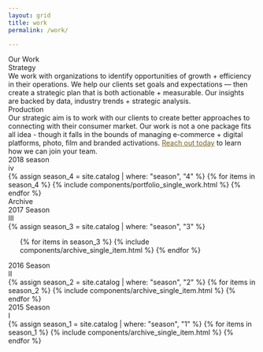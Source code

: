 ```yaml
---
layout: grid
title: work
permalink: /work/

---
```


<div class="beta_page_title">Our Work</div>

<section class="beta_masthead_section">
  <div class="discipline_section">
    <div class="frow justify-between">
      <div class="small_alpha">
        <div class="small_title_wrapper">
          <div class="small_title_line"></div>
          <div class="small_title_text">Strategy</div>
        </div>
        <div class="small_title_description">
          We work with organizations to identify opportunities of growth + efficiency in their operations.  We help our clients set goals and expectations — then create a strategic plan that is both actionable + measurable.  Our insights are backed by data, industry trends + strategic analysis.
        </div>
      </div>
      <div class="small_alpha">
        <div class="small_title_wrapper">
          <div class="small_title_line"></div>
          <div class="small_title_text">Production</div>
        </div>
        <div class="small_title_description">
          Our strategic aim is to work with our clients to create better approaches to connecting with their consumer market.  Our work is not a one package fits all idea - though it falls in the bounds of managing e-commerce + digital platforms, photo, film and branded activations.  <a href="/contact/" style="color: #7A5F1A;">Reach out today</a> to learn how we can join your team.
        </div>
      </div>
    </div>
  </div>
</section>

<section class="main_season js_scroll_reveal">
  <div class="season_title">
    2018 season
    <div class="season_roman">iv</div>
  </div>
  <div class="portfolio_grid_work">
    <div class="frow justify-between">
      {% assign season_4 = site.catalog | where: "season", "4" %}
      {% for items in season_4 %}
        {% include components/portfolio_single_work.html %}
      {% endfor %}
    </div>
  </div>
</section>

<section class="archive_work js_scroll_reveal">
  <div class="archive_header">
    Archive
  </div>

  <div class="frow justify-between">
    <div class="archive_season">
      <div class="archive_season_title">
        2017 Season
        <div>III</div>
      </div>
      <div class="frow direction-column">
        {% assign season_3 = site.catalog | where: "season", "3" %}
        <ol>
        {% for items in season_3 %}
          {% include components/archive_single_item.html %}
        {% endfor %}
        </ol>
      </div>
    </div>
    <div class="archive_season">
      <div class="archive_season_title">
        2016 Season
        <div>II</div>
      </div>
      <div class="frow direction-column">
        {% assign season_2 = site.catalog | where: "season", "2" %}
        {% for items in season_2 %}
          {% include components/archive_single_item.html %}
        {% endfor %}
      </div>
    </div>
    <div class="archive_season">
      <div class="archive_season_title">
        2015 Season
        <div>I</div>
      </div>
      <div class="frow direction-column">
        {% assign season_1 = site.catalog | where: "season", "1" %}
        {% for items in season_1 %}
          {% include components/archive_single_item.html %}
        {% endfor %}
      </div>
    </div>
  </div>

</section>